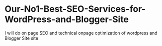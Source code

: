 # Our-No1-Best-SEO-Services-for-WordPress-and-Blogger-Site
I will do on page SEO and technical onpage optimization of wordpress and Blogger Site site
